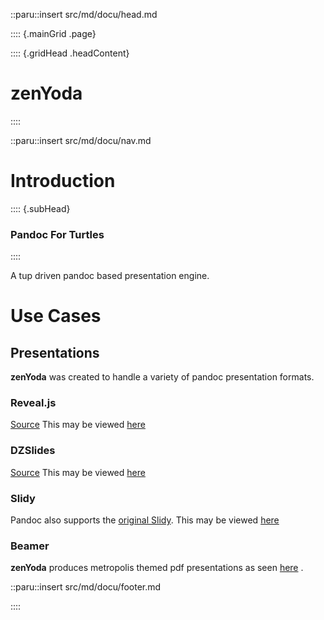 ::paru::insert src/md/docu/head.md

:::: {.mainGrid .page}

:::: {.gridHead .headContent}
# zenYoda
::::

::paru::insert src/md/docu/nav.md

<main class="gridBody">

# Introduction

:::: {.subHead}
### Pandoc For Turtles
::::

A tup driven pandoc based presentation engine.

# Use Cases

## Presentations
**zenYoda** was created to handle a variety of pandoc presentation formats.

### Reveal.js
[Source](https://github.com/hakimel/reveal.js/)
This may be viewed [here](pres/html/testReveal.html)

### DZSlides
[Source](paulrouget.com/dzslides/)
This may be viewed [here](pres/html/testDZ.html)

<!-- ### S5
Pandoc supports the [S5 slide show system](https://meyerweb.com/eric/tools/s5/).
This may be viewed [here](pres/html/testS5.html)
 -->
### Slidy
Pandoc also supports the [original Slidy](https://www.w3.org/Talks/Tools/Slidy2/Overview.html#(1)).
This may be viewed [here](pres/html/testSlidy.html)

### Beamer
**zenYoda** produces metropolis themed pdf presentations as seen [here](pres/beamer/testPres.pdf) .
</main>

::paru::insert src/md/docu/footer.md

<!-- Ending page and mainGrid -->
::::
